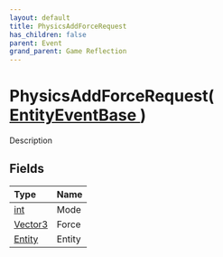 ```yaml
---
layout: default
title: PhysicsAddForceRequest
has_children: false
parent: Event
grand_parent: Game Reflection
---
```

# PhysicsAddForceRequest( [ EntityEventBase ](/docs/game-reflection/events/entity_event_base) )
Description 

## Fields

| Type | Name |
|:-------------|:--------------|
| [int](/docs/game-reflection/enums/int) | Mode |
| [Vector3](/docs/game-reflection/classes/vector3) | Force |
| [Entity](/docs/game-reflection/classes/entity) | Entity |

